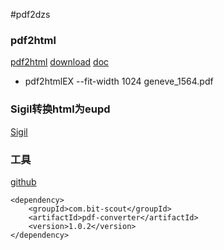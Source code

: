 #pdf2dzs

### pdf2html
[pdf2html](https://github.com/coolwanglu/pdf2htmlEX)
[download](https://soft.rubypdf.com/software/pdf2htmlex-windows-version)
[doc](https://wang-lu.com/pdf2htmlEX/doc/tb108wang.html)
* pdf2htmlEX --fit-width 1024 geneve_1564.pdf


### Sigil转换html为eupd
[Sigil](https://github.com/Sigil-Ebook/Sigil/releases/tag/1.9.10)

### 工具
[github](https://github.com/jmrozanec/pdf-converter)

```
<dependency>
    <groupId>com.bit-scout</groupId>
    <artifactId>pdf-converter</artifactId>
    <version>1.0.2</version>
</dependency>
```
